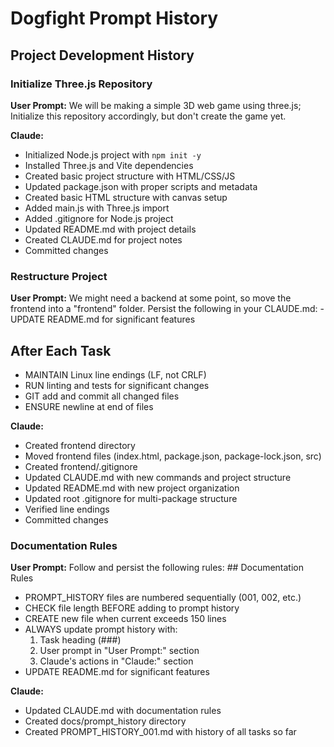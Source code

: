 # Dogfight Prompt History

## Project Development History

### Initialize Three.js Repository

**User Prompt:**
We will be making a simple 3D web game using three.js; Initialize this repository accordingly, but don't create the game yet.

**Claude:**
- Initialized Node.js project with `npm init -y`
- Installed Three.js and Vite dependencies
- Created basic project structure with HTML/CSS/JS
- Updated package.json with proper scripts and metadata
- Created basic HTML structure with canvas setup
- Added main.js with Three.js import
- Added .gitignore for Node.js project
- Updated README.md with project details
- Created CLAUDE.md for project notes
- Committed changes

### Restructure Project

**User Prompt:**
We might need a backend at some point, so move the frontend into a "frontend" folder. Persist the following in your CLAUDE.md: - UPDATE README.md for significant features

## After Each Task
- MAINTAIN Linux line endings (LF, not CRLF)
- RUN linting and tests for significant changes
- GIT add and commit all changed files
- ENSURE newline at end of files

**Claude:**
- Created frontend directory
- Moved frontend files (index.html, package.json, package-lock.json, src)
- Created frontend/.gitignore
- Updated CLAUDE.md with new commands and project structure
- Updated README.md with new project organization
- Updated root .gitignore for multi-package structure
- Verified line endings
- Committed changes

### Documentation Rules

**User Prompt:**
Follow and persist the following rules: ## Documentation Rules
- PROMPT_HISTORY files are numbered sequentially (001, 002, etc.)
- CHECK file length BEFORE adding to prompt history
- CREATE new file when current exceeds 150 lines
- ALWAYS update prompt history with:
  1. Task heading (###)
  2. User prompt in "User Prompt:" section
  3. Claude's actions in "Claude:" section
- UPDATE README.md for significant features

**Claude:**
- Updated CLAUDE.md with documentation rules
- Created docs/prompt_history directory
- Created PROMPT_HISTORY_001.md with history of all tasks so far